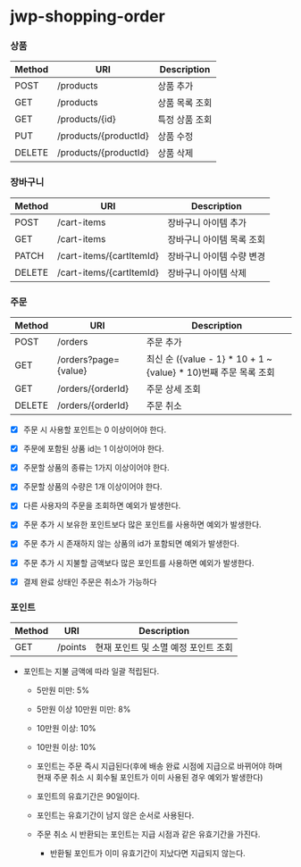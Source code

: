 # jwp-shopping-order

### 상품

| Method | URI                   | Description |
|--------|-----------------------|-------------|
| POST   | /products             | 상품 추가       |
| GET    | /products             | 상품 목록 조회    |
| GET    | /products/{id}        | 특정 상품 조회    |
| PUT    | /products/{productId} | 상품 수정       |
| DELETE | /products/{productId} | 상품 삭제       |

### 장바구니

| Method | URI                      | Description    |
|--------|--------------------------|----------------|
| POST   | /cart-items              | 장바구니 아이템 추가    |
| GET    | /cart-items              | 장바구니 아이템 목록 조회 |
| PATCH  | /cart-items/{cartItemId} | 장바구니 아이템 수량 변경 |
| DELETE | /cart-items/{cartItemId} | 장바구니 아이템 삭제    |

### 주문

| Method | URI                  | Description                                           |
|--------|----------------------|-------------------------------------------------------|
| POST   | /orders              | 주문 추가                                                 |
| GET    | /orders?page={value} | 최신 순 ({value - 1} * 10 + 1 ~ {value} * 10)번째 주문 목록 조회 |
| GET    | /orders/{orderId}    | 주문 상세 조회                                              |
| DELETE | /orders/{orderId}    | 주문 취소                                                 |

- [x] 주문 시 사용할 포인트는 0 이상이어야 한다.
- [x] 주문에 포함된 상품 id는 1 이상이어야 한다.
- [x] 주문할 상품의 종류는 1가지 이상이어야 한다.
- [x] 주문할 상품의 수량은 1개 이상이어야 한다.

- [x] 다른 사용자의 주문을 조회하면 예외가 발생한다.

- [x] 주문 추가 시 보유한 포인트보다 많은 포인트를 사용하면 예외가 발생한다.
- [x] 주문 추가 시 존재하지 않는 상품의 id가 포함되면 예외가 발생한다.
- [x] 주문 추가 시 지불할 금액보다 많은 포인트를 사용하면 예외가 발생한다.

- [x] 결제 완료 상태인 주문은 취소가 가능하다
### 포인트

| Method | URI     | Description           |
|--------|---------|-----------------------|
| GET    | /points | 현재 포인트 및 소멸 예정 포인트 조회 |

- 포인트는 지불 금액에 따라 일괄 적립된다.
  - 5만원 미만: 5%
  - 5만원 이상 10만원 미만: 8%
  - 10만원 이상: 10%
  - 10만원 이상: 10%

  - 포인트는 주문 즉시 지급된다(후에 배송 완료 시점에 지급으로 바뀌어야 하며 현재 주문 취소 시 회수될 포인트가 이미 사용된 경우 예외가 발생한다)
  - 포인트의 유효기간은 90일이다.
  - 포인트는 유효기간이 남지 않은 순서로 사용된다.
  - 주문 취소 시 반환되는 포인트는 지급 시점과 같은 유효기간을 가진다.
    - 반환될 포인트가 이미 유효기간이 지났다면 지급되지 않는다.
